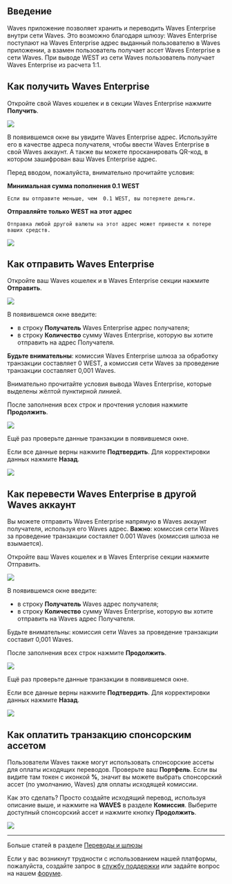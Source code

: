 ## Введение

Waves приложение позволяет хранить и переводить Waves Enterprise внутри сети Waves. Это возможно благодаря шлюзу: Waves Enterprise поступают на Waves Enterprise адрес выданный пользователю в Waves приложении, а взамен пользователь получает ассет Waves Enterprise в сети Waves. При выводе WEST из сети Waves пользователь получает Waves Enterprise из расчета 1:1.

## Как получить Waves Enterprise

Откройте свой Waves кошелек и в секции Waves Enterprise нажмите **Получить**.

![](/_assets/west_transfers_01.png)

В появившемся окне вы увидите Waves Enterprise адрес.
Используйте его в качестве адреса получателя, чтобы ввести Waves Enterprise в свой Waves аккаунт.
А также вы можете просканировать QR-код, в котором зашифрован ваш Waves Enterprise адрес.

Перед вводом, пожалуйста, внимательно прочитайте условия:

**Минимальная сумма пополнения 0.1 WEST**
```
Если вы отправите меньше, чем  0.1 WEST, вы потеряете деньги.
```
**Отправляйте только WEST на этот адрес**
```
Отправка любой другой валюты на этот адрес может привести к потере ваших средств.
```

![](/_assets/west_transfers_02.png)

## Как отправить Waves Enterprise

Откройте ваш Waves кошелек и в Waves Enterprise секции нажмите **Отправить**.

![](/_assets/west_transfers_01.png)

В появившемся окне введите:

* в строку **Получатель** Waves Enterprise адрес получателя;
* в строку **Количество** сумму Waves Enterprise, которую вы хотите отправить на адрес Получателя.

**Будьте внимательны**: комиссия Waves Enterprise шлюза за обработку транзакции составляет 0 WEST, а комиссия сети Waves за проведение транзакции составляет 0,001 Waves.

Внимательно прочитайте условия вывода Waves Enterprise, которые выделены жёлтой пунктирной линией.

После заполнения всех строк и прочтения условия нажмите **Продолжить**.

![](/_assets/west_transfers_03.png)

Ещё раз проверьте данные транзакции в появившемся окне.

Если все данные верны нажмите **Подтвердить**. Для корректировки данных нажмите **Назад**.

![](/_assets/west_transfers_04.png)

## Как перевести Waves Enterprise в другой Waves аккаунт

Вы можете отправить Waves Enterprise напрямую в Waves аккаунт получателя, используя его Waves адрес.
**Важно**: комиссия сети Waves за проведение транзакции состаялет 0.001 Waves \(комиссия шлюза не взымается\).

Откройте ваш Waves кошелек и в Waves Enterprise секции нажмите Отправить.

![](/_assets/west_transfers_01.png)

В появившемся окне введите:

* в строку **Получатель** Waves адрес получателя;
* в строку **Количество** сумму Waves Enterprise, которую вы хотите отправить на Waves адрес Получателя.

Будьте внимательны: комиссия сети Waves за проведение транзакции составит 0,001 Waves.

После заполнения всех строк нажмите **Продолжить**.

![](/_assets/west_transfers_05.png)

Ещё раз проверьте данные транзакции в появившемся окне.

Если все данные верны нажмите **Подтвердить**. Для корректировки данных нажмите **Назад**.

![](/_assets/west_transfers_06.png)

## Как оплатить транзакцию спонсорским ассетом

Пользователи Waves также могут использовать спонсорские ассеты для оплаты исходящих переводов. Проверьте ваш **Портфель**. Если вы видите там токен с иконкой **%**, значит вы можете выбрать спонсорский ассет (по умолчанию, Waves) для оплаты исходящей комиссии.

Как это сделать? Просто создайте исходящий перевод, используя описание выше, и нажмите на **WAVES** в разделе **Комиссия**.
Выберите доступный спонсорский ассет и нажмите кнопку **Продолжить**.

![](/_assets/transaction_fee.png)

___

Больше статей в разделе [Переводы и шлюзы](/waves-client/wallet-management.md)

Если у вас возникнут трудности с использованием нашей платформы, пожалуйста, создайте запрос в [службу поддержки](https://support.wavesplatform.com/) или задайте вопрос на нашем [форуме](https://forum.wavesplatform.com/).
